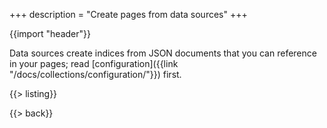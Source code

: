 +++
description = "Create pages from data sources"
+++

{{import "header"}}

Data sources create indices from JSON documents that you can reference in your pages; read [configuration]({{link "/docs/collections/configuration/"}}) first.

{{> listing}}

{{> back}}
